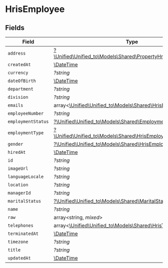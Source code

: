 # HrisEmployee


## Fields

| Field                                                                                                                | Type                                                                                                                 | Required                                                                                                             | Description                                                                                                          |
| -------------------------------------------------------------------------------------------------------------------- | -------------------------------------------------------------------------------------------------------------------- | -------------------------------------------------------------------------------------------------------------------- | -------------------------------------------------------------------------------------------------------------------- |
| `address`                                                                                                            | [?\Unified\Unified_to\Models\Shared\PropertyHrisEmployeeAddress](../../Models/Shared/PropertyHrisEmployeeAddress.md) | :heavy_minus_sign:                                                                                                   | N/A                                                                                                                  |
| `createdAt`                                                                                                          | [\DateTime](https://www.php.net/manual/en/class.datetime.php)                                                        | :heavy_minus_sign:                                                                                                   | N/A                                                                                                                  |
| `currency`                                                                                                           | *?string*                                                                                                            | :heavy_minus_sign:                                                                                                   | N/A                                                                                                                  |
| `dateOfBirth`                                                                                                        | [\DateTime](https://www.php.net/manual/en/class.datetime.php)                                                        | :heavy_minus_sign:                                                                                                   | N/A                                                                                                                  |
| `department`                                                                                                         | *?string*                                                                                                            | :heavy_minus_sign:                                                                                                   | N/A                                                                                                                  |
| `division`                                                                                                           | *?string*                                                                                                            | :heavy_minus_sign:                                                                                                   | N/A                                                                                                                  |
| `emails`                                                                                                             | array<[\Unified\Unified_to\Models\Shared\HrisEmail](../../Models/Shared/HrisEmail.md)>                               | :heavy_minus_sign:                                                                                                   | N/A                                                                                                                  |
| `employeeNumber`                                                                                                     | *?string*                                                                                                            | :heavy_minus_sign:                                                                                                   | N/A                                                                                                                  |
| `employmentStatus`                                                                                                   | [?\Unified\Unified_to\Models\Shared\EmploymentStatus](../../Models/Shared/EmploymentStatus.md)                       | :heavy_minus_sign:                                                                                                   | N/A                                                                                                                  |
| `employmentType`                                                                                                     | [?\Unified\Unified_to\Models\Shared\HrisEmployeeEmploymentType](../../Models/Shared/HrisEmployeeEmploymentType.md)   | :heavy_minus_sign:                                                                                                   | N/A                                                                                                                  |
| `gender`                                                                                                             | [?\Unified\Unified_to\Models\Shared\HrisEmployeeGender](../../Models/Shared/HrisEmployeeGender.md)                   | :heavy_minus_sign:                                                                                                   | N/A                                                                                                                  |
| `hiredAt`                                                                                                            | [\DateTime](https://www.php.net/manual/en/class.datetime.php)                                                        | :heavy_minus_sign:                                                                                                   | N/A                                                                                                                  |
| `id`                                                                                                                 | *?string*                                                                                                            | :heavy_minus_sign:                                                                                                   | N/A                                                                                                                  |
| `imageUrl`                                                                                                           | *?string*                                                                                                            | :heavy_minus_sign:                                                                                                   | N/A                                                                                                                  |
| `languageLocale`                                                                                                     | *?string*                                                                                                            | :heavy_minus_sign:                                                                                                   | N/A                                                                                                                  |
| `location`                                                                                                           | *?string*                                                                                                            | :heavy_minus_sign:                                                                                                   | N/A                                                                                                                  |
| `managerId`                                                                                                          | *?string*                                                                                                            | :heavy_minus_sign:                                                                                                   | N/A                                                                                                                  |
| `maritalStatus`                                                                                                      | [?\Unified\Unified_to\Models\Shared\MaritalStatus](../../Models/Shared/MaritalStatus.md)                             | :heavy_minus_sign:                                                                                                   | N/A                                                                                                                  |
| `name`                                                                                                               | *?string*                                                                                                            | :heavy_minus_sign:                                                                                                   | N/A                                                                                                                  |
| `raw`                                                                                                                | array<string, *mixed*>                                                                                               | :heavy_minus_sign:                                                                                                   | N/A                                                                                                                  |
| `telephones`                                                                                                         | array<[\Unified\Unified_to\Models\Shared\HrisTelephone](../../Models/Shared/HrisTelephone.md)>                       | :heavy_minus_sign:                                                                                                   | N/A                                                                                                                  |
| `terminatedAt`                                                                                                       | [\DateTime](https://www.php.net/manual/en/class.datetime.php)                                                        | :heavy_minus_sign:                                                                                                   | N/A                                                                                                                  |
| `timezone`                                                                                                           | *?string*                                                                                                            | :heavy_minus_sign:                                                                                                   | N/A                                                                                                                  |
| `title`                                                                                                              | *?string*                                                                                                            | :heavy_minus_sign:                                                                                                   | N/A                                                                                                                  |
| `updatedAt`                                                                                                          | [\DateTime](https://www.php.net/manual/en/class.datetime.php)                                                        | :heavy_minus_sign:                                                                                                   | N/A                                                                                                                  |